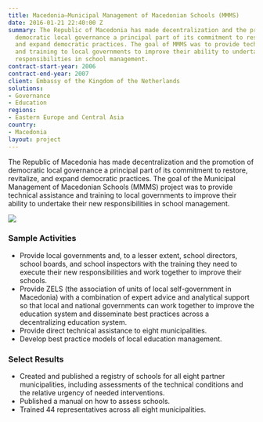 ```yaml
---
title: Macedonia—Municipal Management of Macedonian Schools (MMMS)
date: 2016-01-21 22:40:00 Z
summary: The Republic of Macedonia has made decentralization and the promotion of
  democratic local governance a principal part of its commitment to restore, revitalize,
  and expand democratic practices. The goal of MMMS was to provide technical assistance
  and training to local governments to improve their ability to undertake their new
  responsibilities in school management.
contract-start-year: 2006
contract-end-year: 2007
client: Embassy of the Kingdom of the Netherlands
solutions:
- Governance
- Education
regions:
- Eastern Europe and Central Asia
country:
- Macedonia
layout: project
---
```


The Republic of Macedonia has made decentralization and the promotion of democratic local governance a principal part of its commitment to restore, revitalize, and expand democratic practices. The goal of the Municipal Management of Macedonian Schools (MMMS) project was to provide technical assistance and training to local governments to improve their ability to undertake their new responsibilities in school management.

![][1]

###  Sample Activities

* Provide local governments and, to a lesser extent, school directors, school boards, and school inspectors with the training they need to execute their new responsibilities and work together to improve their schools.
* Provide ZELS (the association of units of local self-government in Macedonia) with a combination of expert advice and analytical support so that local and national governments can work together to improve the education system and disseminate best practices across a decentralizing education system.
* Provide direct technical assistance to eight municipalities.
* Develop best practice models of local education management.

### Select Results

* Created and published a registry of schools for all eight partner municipalities, including assessments of the technical conditions and the relative urgency of needed interventions.
* Published a manual on how to assess schools.
* Trained 44 representatives across all eight municipalities.

[1]: https://assetify-dai.com/projects/MacedoniaMMS.jpg
